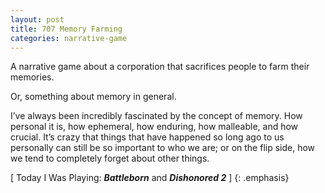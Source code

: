 ```yaml
---
layout: post
title: 707 Memory Farming
categories: narrative-game
---
```

A narrative game about a corporation that sacrifices people to farm their memories.

Or, something about memory in general.

I’ve always been incredibly fascinated by the concept of memory.  How personal it is, how ephemeral, how enduring, how malleable, and how crucial.  It’s crazy that things that have happened so long ago to us personally can still be so important to who we are; or on the flip side, how we tend to completely forget about other things.

[ Today I Was Playing: ***Battleborn*** and ***Dishonored 2*** ]
{: .emphasis}